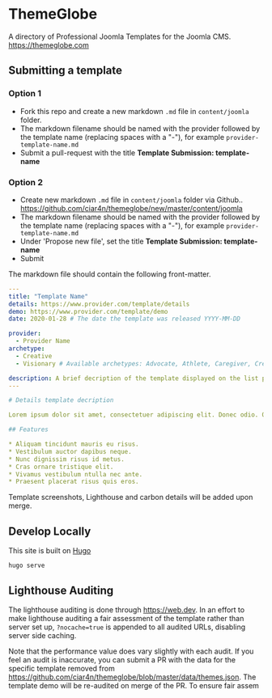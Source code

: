 # ThemeGlobe

A directory of Professional Joomla Templates for the Joomla CMS. https://themeglobe.com

## Submitting a template

### Option 1

- Fork this repo and create a new markdown `.md` file in `content/joomla` folder.
- The markdown filename should be named with the provider followed by the template name (replacing spaces with a "-"), for example `provider-template-name.md`
- Submit a pull-request with the title **Template Submission: template-name**

### Option 2

- Create new markdown `.md` file in `content/joomla` folder via Github.. https://github.com/ciar4n/themeglobe/new/master/content/joomla
- The markdown filename should be named with the provider followed by the template name (replacing spaces with a "-"), for example `provider-template-name.md`
- Under 'Propose new file', set the title **Template Submission: template-name**
- Submit


The markdown file should contain the following front-matter.

```yaml
---
title: "Template Name"
details: https://www.provider.com/template/details
demo: https://www.provider.com/template/demo
date: 2020-01-28 # The date the template was released YYYY-MM-DD

provider:
  - Provider Name
archetype:
  - Creative
  - Visionary # Available archetypes: Advocate, Athlete, Caregiver, Creative, Explorer, Intellectual, Performer, Rebel, Spiritual, Tastemaker, Visionary

description: A brief decription of the template displayed on the list page. 
---

# Details template decription

Lorem ipsum dolor sit amet, consectetuer adipiscing elit. Donec odio. Quisque volutpat mattis eros. Nullam malesuada erat ut turpis. Suspendisse urna nibh, viverra non, semper suscipit, posuere a, pede.

## Features

* Aliquam tincidunt mauris eu risus.
* Vestibulum auctor dapibus neque.
* Nunc dignissim risus id metus.
* Cras ornare tristique elit.
* Vivamus vestibulum ntulla nec ante.
* Praesent placerat risus quis eros.

```

Template screenshots, Lighthouse and carbon details will be added upon merge.

## Develop Locally

This site is built on [Hugo](https://gohugo.io/)

```
hugo serve
```

## Lighthouse Auditing

The lighthouse auditing is done through https://web.dev. In an effort to make lighthouse auditing a fair assessment of the template rather than server set up, `?nocache=true` is appended to all audited URLs, disabling server side caching.

Note that the performance value does vary slightly with each audit. If you feel an audit is inaccurate, you can submit a PR with the data for the specific template removed from https://github.com/ciar4n/themeglobe/blob/master/data/themes.json. The template demo will be re-audited on merge of the PR. To ensure fair assem